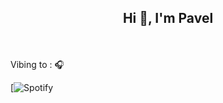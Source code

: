 <h2 align="center">Hi 👋, I'm Pavel</h2>
<br><br> Vibing to : 🎧  </strong></p>

[![Spotify](https://spotify-recently-played-readme.vercel.app/api?user=znm4hitug9zd40cd1iarls4dk) <br>



